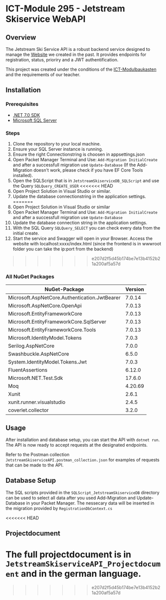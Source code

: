 # ICT-Module 295 - Jetstream Skiservice WebAPI

## Overview

The Jetstream Ski Service API is a robust backend service designed to manage the [Website](https://github.com/mahgoe/ICT_Modul294_Praxisarbeit) we created in the past. It provides endpoints for registration, status, prioriry and a JWT authentification.

This project was created under the conditions of the [ICT-Modulbaukasten](https://www.modulbaukasten.ch/module/295/1/de-DE?title=Backend-f%C3%BCr-Applikationen-realisieren) and the requirements of our teacher.

## Installation

### Prerequisites

- [.NET 7.0 SDK](https://dotnet.microsoft.com/en-us/download)
- [Microsoft SQL Server](https://www.microsoft.com/de-ch/sql-server/sql-server-downloads)

### Steps

1. Clone the repository to your local machine.
2. Ensure your SQL Server instance is running.
3. Ensure the right Connectionstring is choosen in appsettings.json
4. Open Packet Manager Terminal and Use: `Add-Migration InitialCreate` and after a successfull migration use `Update-Database` (If the Add-Migration doesn't work, please check if you have EF Core Tools installed).
5. Open the SQLScript that is in `JetstreamSkiserviceDB_SQLScript` and use the Query `SQLQuery_CREATE_USER`
<<<<<<< HEAD
6. Open Project Solution in Visual Studio or similar.
7. Update the database connectionstring in the application settings.
=======
6. Open Project Solution in Visual Studio or similar
7. Open Packet Manager Terminal and Use: `Add-Migration InitialCreate` and after a successfull migration use `Update-Database`
9. Update the database connection string in the application settings.
10. With the SQL Query `SQLQuery_SELECT` you can check every data from the initial create.
11. Start the service and Swagger will open in your Browser. Access the website with localhost:xxxx/index.html (since the frontend is in wwwroot folder you can take the ip:port from the backend)
>>>>>>> e207d2f5d45b174be7e13b4152b21a200af5a57d

### All NuGet Packages

| NuGet-Package                                 | Version |
| --------------------------------------------- | ------- |
| Microsoft.AspNetCore.Authentication.JwtBearer | 7.0.14  |
| Microsoft.AspNetCore.OpenApi                  | 7.0.13  |
| Microsoft.EntityFrameworkCore                 | 7.0.13  |
| Microsoft.EntityFrameworkCore.SqlServer       | 7.0.13  |
| Microsoft.EntityFrameworkCore.Tools           | 7.0.13  |
| Microsoft.IdentityModel.Tokens                | 7.0.3   |
| Serilog.AspNetCore                            | 7.0.0   |
| Swashbuckle.AspNetCore                        | 6.5.0   |
| System.IdentityModel.Tokens.Jwt               | 7.0.3   |
| FluentAssertions                              | 6.12.0  |
| Microsoft.NET.Test.Sdk                        | 17.6.0  |
| Moq                                           | 4.20.69 |
| Xunit                                         | 2.6.1   |
| xunit.runner.visualstudio                     | 2.4.5   |
| coverlet.collector                            | 3.2.0   |

## Usage

After installation and database setup, you can start the API with `dotnet run`. The API is now ready to accept requests at the designated endpoints.

Refer to the Postman collection `JetstreamSkiserviceAPI.postman_collection.json` for examples of requests that can be made to the API.

## Database Setup

The SQL scripts provided in the `SQLScript_JetstreamSkiserviceDB` directory can be used to select all data after you used Add-Migration and Update-Database in your Packet Manager. The nessecary data will be inserted in the migration provided by `RegistrationDbContext.cs`

<<<<<<< HEAD
## Projectdocument

The full projectdocument is in `JetstreamSkiserviceAPI_Projectdocument` and in the german language.
=======
>>>>>>> e207d2f5d45b174be7e13b4152b21a200af5a57d
